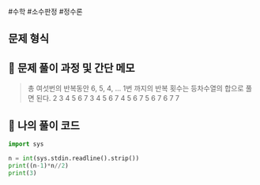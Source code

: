 #수학 #소수판정 #정수론

## 문제 형식

## 📝 문제 풀이 과정 및 간단 메모

>총 여섯번의 반복동안 6, 5, 4, ... 1번 까지의 반복 횟수는 등차수열의 합으로 풀면 된다.
>2 3 4 5 6 7
>3 4 5 6 7
>4 5 6 7
>5 6 7
>6 7
>7


## 🐍 나의 풀이 코드

```python
import sys

n = int(sys.stdin.readline().strip())
print((n-1)*n//2)
print(3)

```
